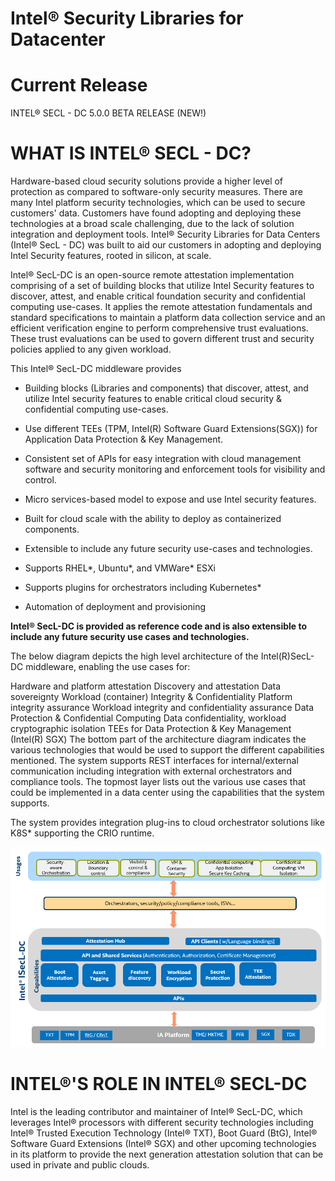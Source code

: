 Intel® Security Libraries for Datacenter
=========================================

# Current Release
INTEL® SECL - DC 5.0.0 BETA RELEASE (NEW!)
 
# WHAT IS INTEL® SECL - DC?
Hardware-based cloud security solutions provide a higher level of protection as compared to software-only security measures. There are many Intel platform security technologies, which can be used to secure customers' data. Customers have found adopting and deploying these technologies at a broad scale challenging, due to the lack of solution integration and deployment tools. Intel® Security Libraries for Data Centers (Intel® SecL - DC) was built to aid our customers in adopting and deploying Intel Security features, rooted in silicon, at scale.

Intel® SecL-DC is an open-source remote attestation implementation comprising of a set of building blocks that utilize Intel Security features to discover, attest, and enable critical foundation security and confidential computing use-cases. It applies the remote attestation fundamentals and standard specifications to maintain a platform data collection service and an efficient verification engine to perform comprehensive trust evaluations. These trust evaluations can be used to govern different trust and security policies applied to any given workload.

This Intel® SecL-DC middleware provides

- Building blocks (Libraries and components) that discover, attest, and utilize Intel security features to enable critical cloud security & confidential computing use-cases.

- Use different TEEs (TPM, Intel(R) Software Guard Extensions(SGX)) for Application Data Protection & Key Management.

- Consistent set of APIs for easy integration with cloud management software and security monitoring and enforcement tools for visibility and control.

- Micro services-based model to expose and use Intel security features.

- Built for cloud scale with the ability to deploy as containerized components.

- Extensible to include any future security use-cases and technologies.

- Supports RHEL*, Ubuntu*, and VMWare* ESXi

- Supports plugins for orchestrators including Kubernetes*

- Automation of deployment and provisioning

**Intel® SecL-DC is provided as reference code and is also extensible to include any future security use cases and technologies.**

The below diagram depicts the high level architecture of the Intel(R)SecL-DC middleware, enabling the use cases for:

Hardware and platform attestation
Discovery and attestation
Data sovereignty
Workload (container) Integrity & Confidentiality
Platform integrity assurance
Workload integrity and confidentiality assurance
Data Protection & Confidential Computing
Data confidentiality, workload cryptographic isolation
TEEs for Data Protection & Key Management (Intel(R) SGX)
The bottom part of the architecture diagram indicates the various technologies that would be used to support the different capabilities mentioned. The system supports REST interfaces for internal/external communication including integration with external orchestrators and compliance tools.  The topmost layer lists out the various use cases that could be implemented in a data center using the capabilities that the system supports.

The system provides integration plug-ins to cloud orchestrator solutions like K8S* supporting the CRIO runtime.
 
![IntegratedUsage](./images/integrated_usage.png)
 
 
# INTEL®'S ROLE IN INTEL® SECL-DC
Intel is the leading contributor and maintainer of Intel® SecL-DC, which leverages Intel® processors with different security technologies including Intel® Trusted Execution Technology (Intel® TXT), Boot Guard (BtG), Intel® Software Guard Extensions (Intel® SGX) and other upcoming technologies in its platform to provide the next generation attestation solution that can be used in private and public clouds.
